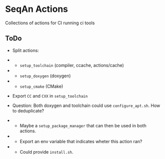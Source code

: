 # SeqAn Actions

Collections of actions for CI running ci tools

## ToDo

* Split actions:
* * `setup_toolchain` (compiler, ccache, actions/cache)
* * `setup_doxygen` (doxygen)
* * `setup_cmake` (CMake)

* Export `CC` and `CXX` in `setup_toolchain`

* Question: Both doxygen and toolchain could use `configure_apt.sh`. How to deduplicate?
* * Maybe a `setup_package_manager` that can then be used in both actions.
* * Export an env variable that indicates wheter this action ran?
* * Could provide `install.sh`.
